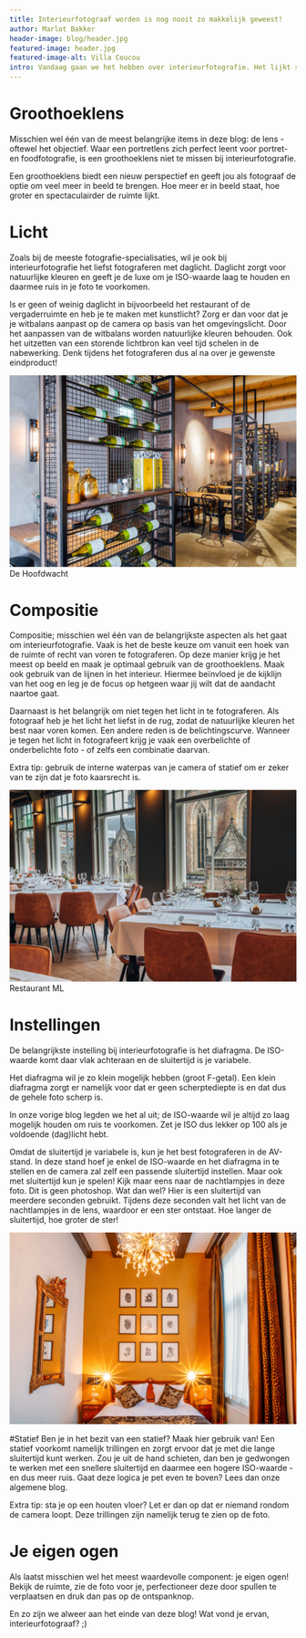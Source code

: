 ```yaml
---
title: Interieurfotograaf worden is nog nooit zo makkelijk geweest!
author: Marlot Bakker
header-image: blog/header.jpg
featured-image: header.jpg
featured-image-alt: Villa Coucou
intro: Vandaag gaan we het hebben over interieurfotografie. Het lijkt simpel, maar er zit meer achter dan je misschien in eerste instantie denkt. Na het lezen van deze blog kun jij interieurfoto's maken als een pro!.
---
```


# Groothoeklens
Misschien wel één van de meest belangrijke items in deze blog: de lens - oftewel het objectief. Waar een portretlens zich perfect leent voor portret- en foodfotografie, is een groothoeklens niet te missen bij interieurfotografie.

Een groothoeklens biedt een nieuw perspectief en geeft jou als fotograaf de optie om veel meer in beeld te brengen. Hoe meer er in beeld staat, hoe groter en spectaculairder de ruimte lijkt.


# Licht
Zoals bij de meeste fotografie-specialisaties, wil je ook bij interieurfotografie het liefst fotograferen met daglicht. Daglicht zorgt voor natuurlijke kleuren en geeft je de luxe om je ISO-waarde laag te houden en daarmee ruis in je foto te voorkomen. 

Is er geen of weinig daglicht in bijvoorbeeld het restaurant of de vergaderruimte en heb je te maken met kunstlicht? Zorg er dan voor dat je je witbalans aanpast op de camera op basis van het omgevingslicht. Door het aanpassen van de witbalans worden natuurlijke kleuren behouden. Ook het uitzetten van een storende lichtbron kan veel tijd schelen in de nabewerking. Denk tijdens het fotograferen dus al na over je gewenste eindproduct!

![Interieurfoto van De Hoofdwacht](assets/images/blog/de-hoofdwacht-lr-45.jpg)
De Hoofdwacht

# Compositie
Compositie; misschien wel één van de belangrijkste aspecten als het gaat om interieurfotografie. Vaak is het de beste keuze om vanuit een hoek van de ruimte of recht van voren te fotograferen. Op deze manier krijg je het meest op beeld en maak je optimaal gebruik van de groothoeklens. Maak ook gebruik van de lijnen in het interieur. Hiermee beïnvloed je de kijklijn van het oog en leg je de focus op hetgeen waar jij wilt dat de aandacht naartoe gaat.

Daarnaast is het belangrijk om niet tegen het licht in te fotograferen. Als fotograaf heb je het licht het liefst in de rug, zodat de natuurlijke kleuren het best naar voren komen. Een andere reden is de belichtingscurve. Wanneer je tegen het licht in fotografeert krijg je vaak een overbelichte of onderbelichte foto - of zelfs een combinatie daarvan.

Extra tip: gebruik de interne waterpas van je camera of statief om er zeker van te zijn dat je foto kaarsrecht is.

![Vergaderzaal Restaurant ML met uitzicht over de St. Bavokerk](/assets/images/blog/ml.jpg)
Restaurant ML

# Instellingen
De belangrijkste instelling bij interieurfotografie is het diafragma. De ISO-waarde komt daar vlak achteraan en de sluitertijd is je variabele.

Het diafragma wil je zo klein mogelijk hebben (groot F-getal). Een klein diafragma zorgt er namelijk voor dat er geen scherptediepte is en dat dus de gehele foto scherp is.

In onze vorige blog legden we het al uit; de ISO-waarde wil je altijd zo laag mogelijk houden om ruis te voorkomen. Zet je ISO dus lekker op 100 als je voldoende (dag)licht hebt.

Omdat de sluitertijd je variabele is, kun je het best fotograferen in de AV-stand. In deze stand hoef je enkel de ISO-waarde en het diafragma in te stellen en de camera zal zelf een passende sluitertijd instellen.
Maar ook met sluitertijd kun je spelen! Kijk maar eens naar de nachtlampjes in deze foto. Dit is geen photoshop. Wat dan wel? Hier is een sluitertijd van meerdere seconden gebruikt. Tijdens deze seconden valt het licht van de nachtlampjes in de lens, waardoor er een ster ontstaat. Hoe langer de sluitertijd, hoe groter de ster!

![Hotelkamer van het Ambassade Hotel in Amsterdam aan de Herengracht](assets/images/blog/ambassade-hotel.jpg)


#Statief
Ben je in het bezit van een statief? Maak hier gebruik van! Een statief voorkomt namelijk trillingen en zorgt ervoor dat je met die lange sluitertijd kunt werken. Zou je uit de hand schieten, dan ben je gedwongen te werken met een snellere sluitertijd en daarmee een hogere ISO-waarde - en dus meer ruis. Gaat deze logica je pet even te boven? Lees dan onze algemene blog.

Extra tip: sta je op een houten vloer? Let er dan op dat er niemand rondom de camera loopt. Deze trillingen zijn namelijk terug te zien op de foto.

# Je eigen ogen
Als laatst misschien wel het meest waardevolle component: je eigen ogen! Bekijk de ruimte, zie de foto voor je, perfectioneer deze door spullen te verplaatsen en druk dan pas op de ontspanknop.


En zo zijn we alweer aan het einde van deze blog! Wat vond je ervan, interieurfotograaf? ;)

